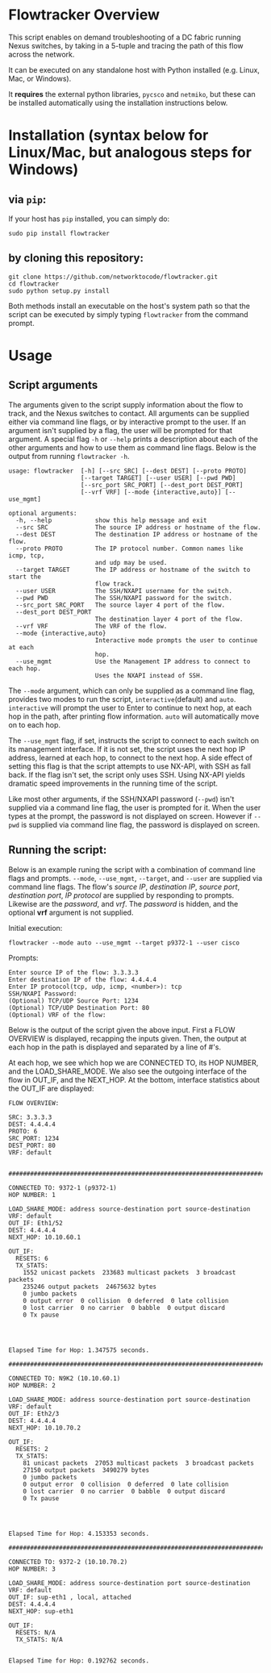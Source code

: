 # Flowtracker Overview

This script enables on demand troubleshooting of a DC fabric running Nexus switches, by taking in a 5-tuple and tracing the path of this flow across the network.

It can be executed on any standalone host with Python installed (e.g. Linux, Mac, or Windows).

It **requires** the external python libraries, ``pycsco`` and ``netmiko``, but these can be installed automatically using the installation instructions below.

# Installation (syntax below for Linux/Mac, but analogous steps for Windows)

## via ``pip``:

If your host has ``pip`` installed, you can simply do:
```
sudo pip install flowtracker
```

## by cloning this repository:
```
git clone https://github.com/networktocode/flowtracker.git
cd flowtracker
sudo python setup.py install
```

Both methods install an executable on the host's system path so that the script can be executed by simply typing ``flowtracker`` from the command prompt.

# Usage

## Script arguments

The arguments given to the script supply information about the flow to track, and the Nexus switches to contact. All arguments can be supplied either via command line flags, or by interactive prompt to the user. If an argument isn't supplied by a flag, the user will be prompted for that argument. A special flag `-h` or `--help` prints a description about each of the other arguments and how to use them as command line flags. Below is the output from running ``flowtracker -h``.
```
usage: flowtracker  [-h] [--src SRC] [--dest DEST] [--proto PROTO]
                    [--target TARGET] [--user USER] [--pwd PWD]
                    [--src_port SRC_PORT] [--dest_port DEST_PORT]
                    [--vrf VRF] [--mode {interactive,auto}] [--use_mgmt]

optional arguments:
  -h, --help            show this help message and exit
  --src SRC             The source IP address or hostname of the flow.
  --dest DEST           The destination IP address or hostname of the flow.
  --proto PROTO         The IP protocol number. Common names like icmp, tcp,
                        and udp may be used.
  --target TARGET       The IP address or hostname of the switch to start the
                        flow track.
  --user USER           The SSH/NXAPI username for the switch.
  --pwd PWD             The SSH/NXAPI password for the switch.
  --src_port SRC_PORT   The source layer 4 port of the flow.
  --dest_port DEST_PORT
                        The destination layer 4 port of the flow.
  --vrf VRF             The VRF of the flow.
  --mode {interactive,auto}
                        Interactive mode prompts the user to continue at each
                        hop.
  --use_mgmt            Use the Management IP address to connect to each hop.
                        Uses the NXAPI instead of SSH.
```

The ``--mode`` argument, which can only be supplied as a command line flag, provides two modes to run the script, ``interactive``(default) and ``auto``. ``interactive`` will prompt the user to Enter to continue to next hop, at each hop in the path, after printing flow information. ``auto`` will automatically move on to each hop.

The ``--use_mgmt`` flag, if set, instructs the script to connect to each switch on its management interface. If it is not set, the script uses the next hop IP address, learned at each hop, to connect to the next hop. A side effect of setting this flag is that the script attempts to use NX-API, with SSH as fall back. If the flag isn't set, the script only uses SSH. Using NX-API yields dramatic speed improvements in the running time of the script.

Like most other arguments, if the SSH/NXAPI password (``--pwd``) isn't supplied via a command line flag, the user is prompted for it. When the user types at the prompt, the password is not displayed on screen. However if ``--pwd`` is supplied via command line flag, the password is displayed on screen.

## Running the script:

Below is an example runing the script with a combination of command line flags and prompts. ``--mode``, ``--use_mgmt``, ``--target``, and ``--user`` are supplied via command line flags. The flow's *source IP*, *destination IP*, *source port*, *destination port*, *IP protocol* are supplied by responding to prompts. Likewise are the *password*, and *vrf*. The *password* is hidden, and the optional **vrf** argument is not supplied.

Initial execution:
```
flowtracker --mode auto --use_mgmt --target p9372-1 --user cisco
```

Prompts:
```
Enter source IP of the flow: 3.3.3.3
Enter destination IP of the flow: 4.4.4.4
Enter IP protocol(tcp, udp, icmp, <number>): tcp
SSH/NXAPI Password:
(Optional) TCP/UDP Source Port: 1234
(Optional) TCP/UDP Destination Port: 80
(Optional) VRF of the flow:
```
Below is the output of the script given the above input. First a FLOW OVERVIEW is displayed, recapping the inputs given. Then, the output at each hop in the path is displayed and separated by a line of #'s. 

At each hop, we see which hop we are CONNECTED TO, its HOP NUMBER, and the LOAD_SHARE_MODE. We also see the outgoing interface of the flow in OUT_IF, and the NEXT_HOP. At the bottom, interface statistics about the OUT_IF are displayed:

```
FLOW OVERVIEW:

SRC: 3.3.3.3
DEST: 4.4.4.4
PROTO: 6
SRC_PORT: 1234
DEST_PORT: 80
VRF: default


#############################################################################

CONNECTED TO: 9372-1 (p9372-1)
HOP NUMBER: 1

LOAD_SHARE_MODE: address source-destination port source-destination
VRF: default
OUT_IF: Eth1/52
DEST: 4.4.4.4
NEXT_HOP: 10.10.60.1

OUT_IF:
  RESETS: 6
  TX_STATS:
    1552 unicast packets  233683 multicast packets  3 broadcast packets
    235246 output packets  24675632 bytes
    0 jumbo packets
    0 output error  0 collision  0 deferred  0 late collision
    0 lost carrier  0 no carrier  0 babble  0 output discard
    0 Tx pause




Elapsed Time for Hop: 1.347575 seconds.

#############################################################################

CONNECTED TO: N9K2 (10.10.60.1)
HOP NUMBER: 2

LOAD_SHARE_MODE: address source-destination port source-destination
VRF: default
OUT_IF: Eth2/3
DEST: 4.4.4.4
NEXT_HOP: 10.10.70.2

OUT_IF:
  RESETS: 2
  TX_STATS:
    81 unicast packets  27053 multicast packets  3 broadcast packets
    27150 output packets  3490279 bytes
    0 jumbo packets
    0 output error  0 collision  0 deferred  0 late collision
    0 lost carrier  0 no carrier  0 babble  0 output discard
    0 Tx pause




Elapsed Time for Hop: 4.153353 seconds.

#############################################################################

CONNECTED TO: 9372-2 (10.10.70.2)
HOP NUMBER: 3

LOAD_SHARE_MODE: address source-destination port source-destination
VRF: default
OUT_IF: sup-eth1 , local, attached
DEST: 4.4.4.4
NEXT_HOP: sup-eth1

OUT_IF:
  RESETS: N/A
  TX_STATS: N/A


Elapsed Time for Hop: 0.192762 seconds.
```
